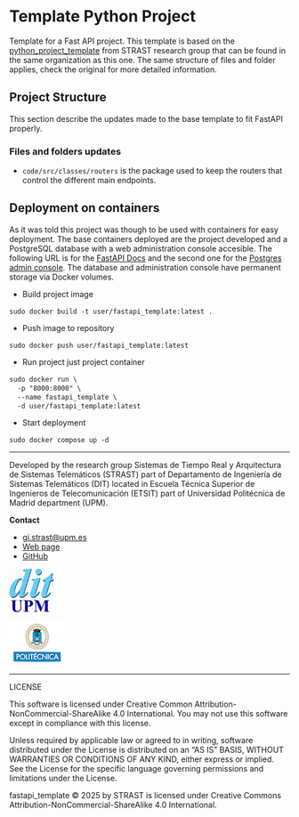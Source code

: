 # Template Python Project 

Template for a Fast API project. This template is based on the
[python_project_template](https://github.com/STRAST-UPM/python_project_template)
from STRAST research group that can be found in the same organization as this 
one. The same structure of files and folder applies, check the original for more
detailed information.

## Project Structure

This section describe the updates made to the base template to fit FastAPI
properly.

### Files and folders updates

- `code/src/classes/routers` is the package used to keep the routers that
control the different main endpoints.

## Deployment on containers

As it was told this project was though to be used with containers for easy
deployment. The base containers deployed are the project developed and a
PostgreSQL database with a web administration console accesible. The following
URL is for the [FastAPI Docs](http://localhost) and the second one for the
[Postgres admin console](http://localhost:8080). The database and administration
console have permanent storage via Docker volumes.

- Build project image
```shell
sudo docker build -t user/fastapi_template:latest .
```

- Push image to repository
```shell
sudo docker push user/fastapi_template:latest
```

- Run project just project container
```shell
sudo docker run \
  -p "8000:8000" \
  --name fastapi_template \
  -d user/fastapi_template:latest
```

- Start deployment
```shell
sudo docker compose up -d
```

---

Developed by the research group Sistemas de Tiempo Real y Arquitectura de
Sistemas Telemáticos (STRAST) part of Departamento de Ingeniería de Sistemas
Telemáticos (DIT) located in Escuela Técnica Superior de Ingenieros de
Telecomunicación (ETSIT) part of Universidad Politécnica de Madrid
department (UPM).

**Contact**
- gi.strast@upm.es
- [Web page](http://web.dit.upm.es/~str/)
- [GitHub](https://github.com/STRAST-UPM/)

<img alt="logo_dit" src="./docu/statics/dit_logo.gif" width="80"/>

![upm_logo](./docu/statics/upm_logo.png)

---

LICENSE

This software is licensed under Creative Common
Attribution-NonCommercial-ShareAlike 4.0 International. You may not use this
software except in compliance with this license.

Unless required by applicable law or agreed to in writing, software distributed
under the License is distributed on an “AS IS” BASIS, WITHOUT WARRANTIES OR
CONDITIONS OF ANY KIND, either express or implied. See the License for the
specific language governing permissions and limitations under the License.

fastapi_template © 2025 by STRAST is licensed under Creative Commons
Attribution-NonCommercial-ShareAlike 4.0 International.
